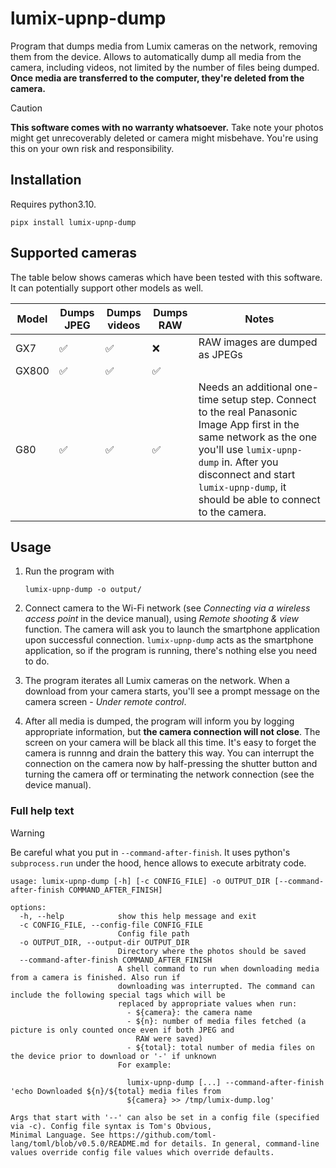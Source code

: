 # lumix-upnp-dump

Program that dumps media from Lumix cameras on the network, removing them from the device.
Allows to automatically dump all media from the camera, including videos, not limited by the number of files being dumped.
**Once media are transferred to the computer, they're deleted from the camera.**



> [!CAUTION]
> **This software comes with no warranty whatsoever.**
> Take note your photos might get unrecoverably deleted or camera might misbehave.
> You're using this on your own risk and responsibility.


## Installation

Requires python3.10.

```shell
pipx install lumix-upnp-dump
```

## Supported cameras

The table below shows cameras which have been tested with this software.
It can potentially support other models as well.

| Model | Dumps JPEG | Dumps videos | Dumps RAW | Notes |
| ----- | ---------- | ------------ | --------- | ----- |
| GX7   | ✅         | ✅           | ❌        | RAW images are dumped as JPEGs |
| GX800 | ✅         | ✅           | ✅        |                                |
| G80   | ✅         | ✅           | ✅        | Needs an additional one-time setup step. Connect to the real Panasonic Image App first in the same network as the one you'll use `lumix-upnp-dump` in. After you disconnect and start `lumix-upnp-dump`, it should be able to connect to the camera. |


## Usage

1. Run the program with

    ```shell
    lumix-upnp-dump -o output/
    ```

2. Connect camera to the Wi-Fi network (see _Connecting via a wireless access point_ in the device manual), using _Remote shooting & view_ function. 
   The camera will ask you to launch the smartphone application upon successful connection. `lumix-upnp-dump` acts as the smartphone application, so if the program is running, there's nothing else you need to do.

3. The program iterates all Lumix cameras on the network. When a download from your camera starts, you'll see a prompt message on the camera screen - _Under remote control_.

4. After all media is dumped, the program will inform you by logging appropriate information, but **the camera connection will not close**.
   The screen on your camera will be black all this time.
   It's easy to forget the camera is runnng and drain the battery this way.
   You can interrupt the connection on the camera now by half-pressing the shutter button and turning the camera off or terminating the network connection (see the device manual).

### Full help text


> [!WARNING]
> Be careful what you put in `--command-after-finish`.
> It uses python's `subprocess.run` under the hood, hence allows to execute arbitraty code.

```
usage: lumix-upnp-dump [-h] [-c CONFIG_FILE] -o OUTPUT_DIR [--command-after-finish COMMAND_AFTER_FINISH]

options:
  -h, --help            show this help message and exit
  -c CONFIG_FILE, --config-file CONFIG_FILE
                        Config file path
  -o OUTPUT_DIR, --output-dir OUTPUT_DIR
                        Directory where the photos should be saved
  --command-after-finish COMMAND_AFTER_FINISH
                        A shell command to run when downloading media from a camera is finished. Also run if
                        downloading was interrupted. The command can include the following special tags which will be
                        replaced by appropriate values when run:
                          - ${camera}: the camera name
                          - ${n}: number of media files fetched (a picture is only counted once even if both JPEG and
                            RAW were saved)
                          - ${total}: total number of media files on the device prior to download or '-' if unknown
                        For example:

                          lumix-upnp-dump [...] --command-after-finish 'echo Downloaded ${n}/${total} media files from
                          ${camera} >> /tmp/lumix-dump.log'

Args that start with '--' can also be set in a config file (specified via -c). Config file syntax is Tom's Obvious,
Minimal Language. See https://github.com/toml-lang/toml/blob/v0.5.0/README.md for details. In general, command-line
values override config file values which override defaults.
```

